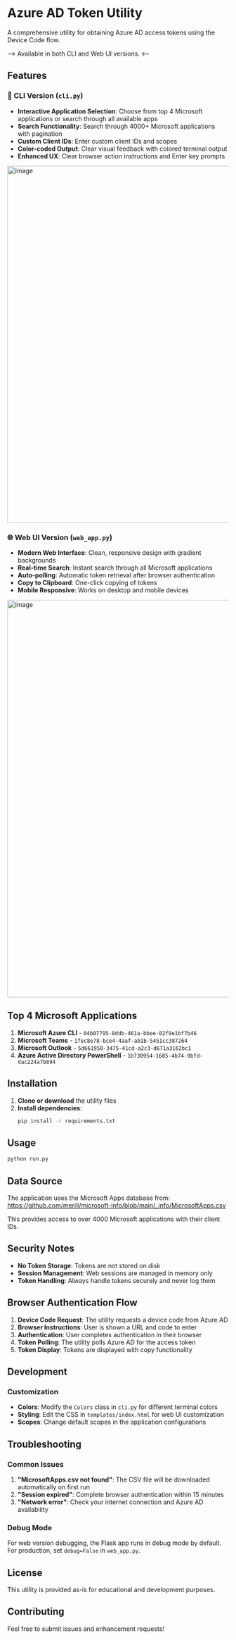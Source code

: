 # Azure AD Token Utility

A comprehensive utility for obtaining Azure AD access tokens using the Device Code flow.

--> Available in both CLI and Web UI versions. <--

## Features

### 🔧 CLI Version (`cli.py`)
- **Interactive Application Selection**: Choose from top 4 Microsoft applications or search through all available apps
- **Search Functionality**: Search through 4000+ Microsoft applications with pagination
- **Custom Client IDs**: Enter custom client IDs and scopes
- **Color-coded Output**: Clear visual feedback with colored terminal output
- **Enhanced UX**: Clear browser action instructions and Enter key prompts

<img width="1158" height="811" alt="image" src="https://github.com/user-attachments/assets/b15c0d0f-01ec-4578-8b6c-f3017378fcdd" />


### 🌐 Web UI Version (`web_app.py`)
- **Modern Web Interface**: Clean, responsive design with gradient backgrounds
- **Real-time Search**: Instant search through all Microsoft applications
- **Auto-polling**: Automatic token retrieval after browser authentication
- **Copy to Clipboard**: One-click copying of tokens
- **Mobile Responsive**: Works on desktop and mobile devices

<img width="656" height="903" alt="image" src="https://github.com/user-attachments/assets/8a22c3b1-6692-42e6-9cad-2610e8fe768e" />


## Top 4 Microsoft Applications

1. **Microsoft Azure CLI** - `04b07795-8ddb-461a-bbee-02f9e1bf7b46`
2. **Microsoft Teams** - `1fec8e78-bce4-4aaf-ab1b-5451cc387264`
3. **Microsoft Outlook** - `5d661950-3475-41cd-a2c3-d671a3162bc1`
4. **Azure Active Directory PowerShell** - `1b730954-1685-4b74-9bfd-dac224a7b894`

## Installation

1. **Clone or download** the utility files
2. **Install dependencies**:
   ```bash
   pip install -r requirements.txt
   ```

## Usage
```bash
python run.py
```

## Data Source

The application uses the Microsoft Apps database from:
https://github.com/merill/microsoft-info/blob/main/_info/MicrosoftApps.csv

This provides access to over 4000 Microsoft applications with their client IDs.

## Security Notes

- **No Token Storage**: Tokens are not stored on disk
- **Session Management**: Web sessions are managed in memory only
- **Token Handling**: Always handle tokens securely and never log them

## Browser Authentication Flow

1. **Device Code Request**: The utility requests a device code from Azure AD
2. **Browser Instructions**: User is shown a URL and code to enter
3. **Authentication**: User completes authentication in their browser
4. **Token Polling**: The utility polls Azure AD for the access token
5. **Token Display**: Tokens are displayed with copy functionality

## Development

### Customization

- **Colors**: Modify the `Colors` class in `cli.py` for different terminal colors
- **Styling**: Edit the CSS in `templates/index.html` for web UI customization
- **Scopes**: Change default scopes in the application configurations

## Troubleshooting

### Common Issues

1. **"MicrosoftApps.csv not found"**: The CSV file will be downloaded automatically on first run
2. **"Session expired"**: Complete browser authentication within 15 minutes
3. **"Network error"**: Check your internet connection and Azure AD availability

### Debug Mode

For web version debugging, the Flask app runs in debug mode by default. For production, set `debug=False` in `web_app.py`.

## License

This utility is provided as-is for educational and development purposes.

## Contributing

Feel free to submit issues and enhancement requests! 




